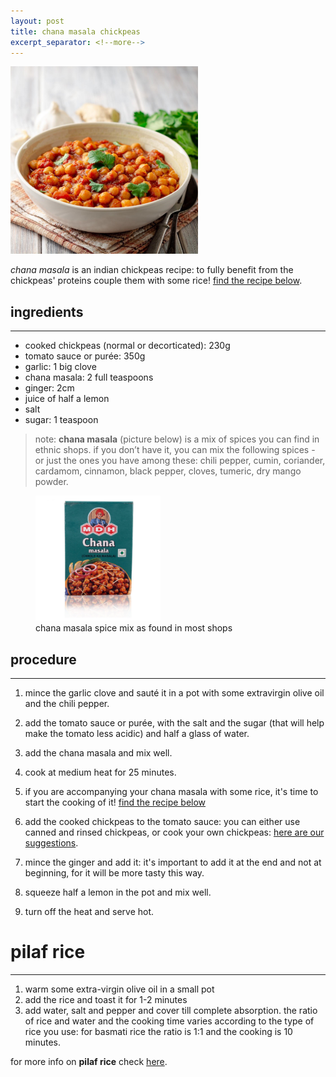 ```yaml
---
layout: post
title: chana masala chickpeas
excerpt_separator: <!--more-->
---
```


 <img src="../images/chana-masala-square.jpg" width="300">

<!--more-->

 _chana masala_ is an indian chickpeas recipe: to fully benefit from the chickpeas' proteins couple them with some rice! [find the recipe below](#pilaf-rice). 

## ingredients
---

- cooked chickpeas (normal or decorticated): 230g
- tomato sauce or purée: 350g
- garlic: 1 big clove
- chana masala: 2 full teaspoons
- ginger: 2cm
- juice of half a lemon
- salt
- sugar: 1 teaspoon
  
> note: **chana masala** (picture below) is a mix of spices you can find in ethnic shops. if you don’t have it, you can mix the following spices - or just the ones you have among these: chili pepper, cumin, coriander, cardamom, cinnamon, black pepper, cloves, tumeric, dry mango powder.


 <figure class="image">
  <img src="../images/chana-masala-box.jpg" width=200> 
  <figcaption>chana masala spice mix as found in most shops</figcaption>
</figure>

## procedure
---

1. mince the garlic clove and sauté it in a pot with some extravirgin olive oil and the chili pepper.
   
2. add the tomato sauce or purée, with the salt and the sugar (that will help make the tomato less acidic) and half a glass of water.
   
3. add the chana masala and mix well.
   
4. cook at medium heat for 25 minutes.
5. if you are accompanying your chana masala with some rice, it's time to start the cooking of it!  [find the recipe below](#pilaf-rice) 

   
6. add the cooked chickpeas to the tomato sauce: you can either use canned and rinsed chickpeas, or cook your own chickpeas: [here are our suggestions](https://fagiolini.github.io/pulses-guide/).

7. mince the ginger and add it: it's important to add it at the end and not at beginning, for it will be more tasty this way.

8. squeeze half a lemon in the pot and mix well.
9. turn off the heat and serve hot.


# pilaf rice
---

1. warm some extra-virgin olive oil in a small pot 
2.  add the rice and toast it for 1-2 minutes
3.  add water, salt and pepper and cover till complete absorption. the ratio of rice and water and the cooking time varies according to the type of rice you use: for basmati rice the ratio is 1:1 and the cooking is 10 minutes.
   
   for more info on **pilaf rice** check [here](https://fagiolini.github.io/pilaf-rice/).


